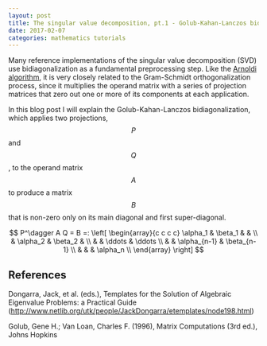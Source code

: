 ```yaml
---
layout: post
title: The singular value decomposition, pt.1 - Golub-Kahan-Lanczos bidiagonalization
date: 2017-02-07
categories: mathematics tutorials
---
```


Many reference implementations of the singular value decomposition (SVD) use bidiagonalization as a fundamental preprocessing step. Like the [Arnoldi algorithm](https://ocramz.github.io/mathematics/tutorials/2016/11/09/arnoldi-alt.html), it is very closely related to the Gram-Schmidt orthogonalization process, since it multiplies the operand matrix with a series of projection matrices that zero out one or more of its components at each application.

In this blog post I will explain the Golub-Kahan-Lanczos bidiagonalization, which applies two projections, $$P$$ and $$Q$$, to the operand matrix $$A$$ to produce a matrix $$B$$ that is non-zero only on its main diagonal and first super-diagonal.

$$
P^\dagger A Q = B =: \left[
\begin{array}{c c c c}
 \alpha_1 & \beta_1  & & \\
          & \alpha_2 & \beta_2 & \\
	  & & \ddots & \ddots \\
	  & & \alpha_{n-1} & \beta_{n-1} \\
          & & & \alpha_n \\
\end{array}
\right]
$$



## References

Dongarra, Jack, et al. (eds.), Templates for the Solution of Algebraic Eigenvalue Problems: a Practical Guide (http://www.netlib.org/utk/people/JackDongarra/etemplates/node198.html)

Golub, Gene H.; Van Loan, Charles F. (1996), Matrix Computations (3rd ed.), Johns Hopkins

